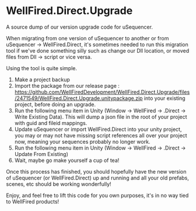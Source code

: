 # WellFired.Direct.Upgrade
A source dump of our version upgrade code for uSequencer.

When migrating from one version of uSequencer to another or from uSequencer -> WellFired.Direct, it's sometimes needed to run this migration tool if we've done something silly such as change our Dll location, or moved files from Dll -> script or vice versa.

Using the tool is quite simple.

1. Make a project backup
2. Import the package from our release page : https://github.com/WellFiredDevelopment/WellFired.Direct.Upgrade/files/2471549/WellFired.Direct.Upgrade.unitypackage.zip into your existing project, before doing an upgrade.
3. Run the following menu item in Unity (Window -> WellFired -> .Direct -> Write Existing Data). This will dump a json file in the root of your project with guid and fileid mappings.
4. Update uSequencer or import WellFired.Direct into your unity project, you may or may not have missing script references all over your project now, meaning your sequences probably no longer work.
5. Run the following menu item in Unity (Window -> WellFired -> .Direct -> Update From Existing)
6. Wait, maybe go make yourself a cup of tea!

Once this process has finished, you should hopefully have the new version of uSequencer (or WellFired.Direct) up and running and all your old prefabs, scenes, etc should be working wonderfully!

Enjoy, and feel free to lift this code for you own purposes, it's in no way tied to WellFired products!

